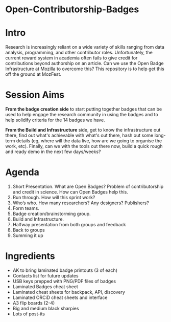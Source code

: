 Open-Contributorship-Badges
===========================

# Intro

Research is increasingly reliant on a wide variety of skills ranging from data analysis, programming, and other contributor roles. Unfortunately, the current reward system in academia often fails to give credit for contributions beyond authorship on an article. Can we use the Open Badge Infrastructure at Mozilla to overcome this? This repository is to help get this off the ground at MozFest.

# Session Aims

**From the badge creation side** to start putting together badges that can be used to help engage the research community in using the badges and to help solidify criteria for the 14 badges we have. 

**From the Build and Infrastructure** side, get to know the infrastructure out there, find out what's achievable with what's out there, hash out some long-term details (eg, where will the data live, how are we going to organise the work, etc). Finally, can we with the tools out there now, build a quick rough and ready demo in the next few days/weeks? 

# Agenda

1.	Short Presentation. What are Open Badges? Problem of contributorship and credit in science. How can Open Badges help this.
2.	Run through. How will this sprint work? 
3.	Who’s who. How many researchers? Any designers? Publishers?
4.	Form teams. 
5.	Badge creation/brainstorming group. 
6.	Build and Infrastructure.
7.	Halfway presentation from both groups and feedback
8.	Back to groups
10.	Summing it up

# Ingredients
* AK to bring laminated badge printouts (3 of each)
* Contacts list for future updates
* USB keys prepped with PNG/PDF files of badges
* Laminated Badges cheat sheet
* Laminated cheat sheets for backpack, API, discovery
* Laminated ORCiD cheat sheets and interface
* A3 flip boards (2-4)
* Big and medium black sharpies
* Lots of post-its

